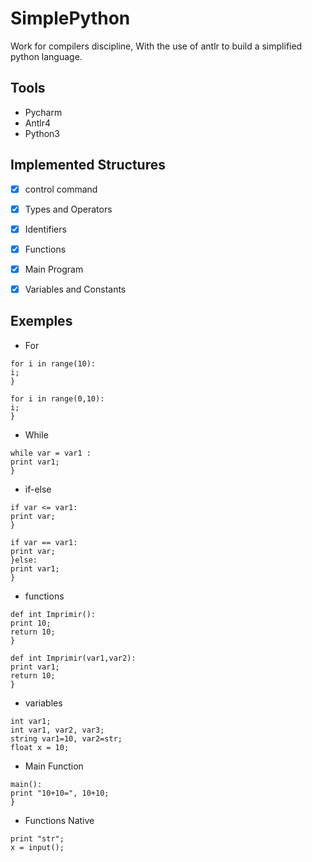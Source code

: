 # SimplePython
Work for compilers discipline, With the use of antlr to build a simplified python language.

## Tools
* Pycharm
* Antlr4
* Python3

## Implemented Structures
- [x] control command
- [x] Types and Operators
- [x] Identifiers
- [x] Functions
- [x] Main Program
- [X] Variables and Constants


## Exemples

* For 
```
for i in range(10):
i;
}

for i in range(0,10):
i;
}
```

* While
```
while var = var1 :
print var1;
}
```

* if-else
```
if var <= var1:
print var;
}

if var == var1:
print var;
}else:
print var1;
}
```
* functions
```
def int Imprimir():
print 10;
return 10;
}

def int Imprimir(var1,var2):
print var1;
return 10;
}
```
* variables
```
int var1;
int var1, var2, var3;
string var1=10, var2=str;
float x = 10;
```
* Main Function
```
main():
print "10+10=", 10+10;
}
```
* Functions Native
```
print "str";
x = input();
```
